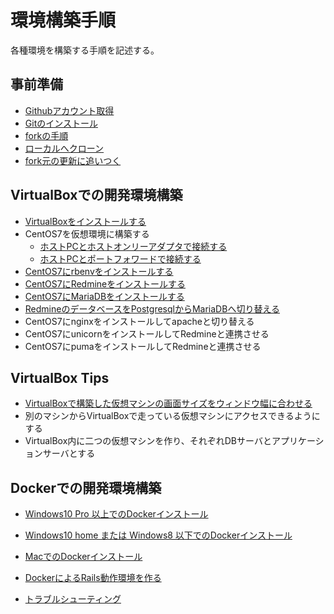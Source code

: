 # 環境構築手順

各種環境を構築する手順を記述する。

## 事前準備

* [Githubアカウント取得](github/create_account.md)
* [Gitのインストール](github/localgit.md)
* [forkの手順](github/fork.md)
* [ローカルへクローン](github/cloneintolocal.md)
* [fork元の更新に追いつく](github/setupstream.md)

## VirtualBoxでの開発環境構築

* [VirtualBoxをインストールする](steps/virtualbox_install.md)
* CentOS7を仮想環境に構築する
  * [ホストPCとホストオンリーアダプタで接続する](steps/centos7_b.md)
  * [ホストPCとポートフォワードで接続する](steps/centos7_p.md)
* [CentOS7にrbenvをインストールする](steps/rbenv.md)
* [CentOS7にRedmineをインストールする](steps/redmine.md)
* [CentOS7にMariaDBをインストールする](steps/mariadb_install.md)
* [RedmineのデータベースをPostgresqlからMariaDBへ切り替える](steps/database_change.md)
* CentOS7にnginxをインストールしてapacheと切り替える
* CentOS7にunicornをインストールしてRedmineと連携させる
* CentOS7にpumaをインストールしてRedmineと連携させる

## VirtualBox Tips

* [VirtualBoxで構築した仮想マシンの画面サイズをウィンドウ幅に合わせる](tips/virtualbox_conf.md)
* 別のマシンからVirtualBoxで走っている仮想マシンにアクセスできるようにする
* VirtualBox内に二つの仮想マシンを作り、それぞれDBサーバとアプリケーションサーバとする

## Dockerでの開発環境構築

* [Windows10 Pro 以上でのDockerインストール](docker/docker_for_windows.md)
* [Windows10 home または Windows8 以下でのDockerインストール](docker/docker_toolbox_for_win.md)
* [MacでのDockerインストール](docker/docker_for_mac.md)

* [DockerによるRails動作環境を作る](docker/rails_on_docker.md)
* [トラブルシューティング](docker/trouble_shooting.md)

